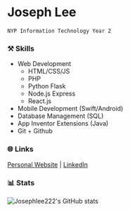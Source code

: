 # Joseph Lee
`NYP Information Technology Year 2`

### ⚒️ Skills
- Web Development
  - HTML/CSS/JS
  - PHP
  - Python Flask
  - Node.js Express
  - React.js
- Mobile Development (Swift/Android)
- Database Management (SQL)
- App Inventor Extensions (Java)
- Git + Github

  
### 🌐 Links
  
[Personal Website](https://cat2.link) | [LinkedIn](https://www.linkedin.com/in/josephys/)
  
    
### 📊 Stats
  
    
![Josephlee222's GitHub stats](https://github-readme-stats.vercel.app/api?username=josephlee222&show_icons=true&theme=transparent&text_color=808080&border_radius=3&border_color=808080)
